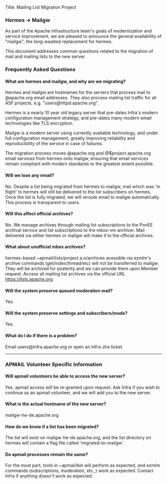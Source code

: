 Title: Mailing List Migration Project

<h3 id="migration">Hermes &#x2192 Mailgw</h3>
<p>
As part of the Apache Infrastructure team's goals of modernization and
service improvement, we are pleased to announce the general availability
of "mailgw", the long-awaited replacement for hermes.
<p>
This document addresses common questions related to the migration of mail 
and mailing lists to the new server.
<p>
<h3 id="faq">Frequently Asked Questions</h3>
<p>
<h4>What are hermes and mailgw, and why are we migrating?</h4>
<p>
Hermes and mailgw are hostnames for the servers that process mail to
@apache.org email addresses. They also process mailing list traffic
for all ASF projects, e.g. "users@httpd.apache.org".
<p>
Hermes is a nearly 10 year old legacy server that pre-dates Infra's modern 
configuration management strategy, and pre-dates many modern email 
technologies like TLS encryption.
<p>
Mailgw is a modern server using currently available technology, and
under full configuration management, greatly improving reliability and
reproducibility of the service in case of failures.
<p>
The migration process moves @apache.org and @$project.apache.org email 
services from hermes onto mailgw, ensuring that email services remain 
compliant with modern standards to the greatest extent possible.
<p>
<h4>Will we lose any email?</h4>
<p>
No. Despite a list being migrated from hermes to mailgw, mail which was 
'in flight' to hermes will still be delivered to the list subscribers on 
hermes. Once the list is fully migrated, we will reroute email to mailgw 
automatically. This process is transparent to users.
<p>
<h4>Will this affect official archives?</h4>
<p>
No. We manage archives through mailing list subscriptions to the PonEE 
archival service and list subscriptions to the mbox-vm archiver. Mail
delivered via either hermes or mailgw will make it to the official archives.
<p>
<h4>What about unofficial mbox archives?</h4>
<p>
hermes-based ~apmail/lists/project.a.o/archives acessible via ezmlm's 
archive commands (get/index/thread/etc) will not be transferred to mailgw. 
They will be archived for posterity and we can provide them upon 
Member request. Access all mailing list archives via the 
official URL <a href="https://lists.apache.org">https://lists.apache.org</a>.
<p>
<h4>Will the system preserve queued moderation mail?</h4>
<p>
Yes.
<p>
<h4>Will the system preserve settings and subscribers/mods?</h4>
<p>
Yes.
<p>
<h4>What do I do if there is a problem?</h4>
<p>
Email users@infra.apache.org or open an Infra Jira ticket.
<p>
<hr>
<h3> APMAIL Volunteer Specific Information</h3>

#### Will apmail volunteers be able to access the new server?

Yes, apmail access will be re-granted upon request. Ask Infra if you
wish to continue as an apmail volunteer, and we will add you to the new
server.

#### What is the actual hostname of the new server?

mailgw-he-de.apache.org

#### How do we know if a list has been migrated?

The list will exist on mailgw-he-de.apache.org, and the list directory 
on hermes will contain a flag file called 'migrated-to-mailgw'.

#### Do apmail processes remain the same?

For the most part, tools in ~apmail/bin will perform as expected, and 
ezmlm commands (subscriptions, moderation, etc.,) work as expected. 
Contact Infra if anything doesn't work as expected.


